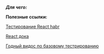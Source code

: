***Для чего:*** 


**Полезные ссылки:**

[Тестирование React habr](https://habr.com/ru/company/sberbank/blog/443316/)

[React дока](https://ru.reactjs.org/docs/testing.html)

[Годный видос по базовому тестрированию](https://www.youtube.com/watch?v=sjdMBJ72M4s&ab_channel=%D0%9C%D0%B8%D1%85%D0%B0%D0%B8%D0%BB%D0%9D%D0%B5%D0%BF%D0%BE%D0%BC%D0%BD%D1%8F%D1%89%D0%B8%D0%B9)

